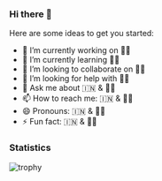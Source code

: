 ### Hi there 👋

<!--
**RahulSDeshpande/rahulsdeshpande** is a ✨ _special_ ✨ repository because its `README.md` (this file) appears on your GitHub profile.-->

Here are some ideas to get you started:

- 🔭 I’m currently working on 🐶🐱
- 🌱 I’m currently learning 🐶🐱
- 👯 I’m looking to collaborate on 🐶🐱
- 🤔 I’m looking for help with 🐶🐱
- 💬 Ask me about 🇮🇳 & 🐶🐱
- 📫 How to reach me: 🇮🇳 & 🐶🐱
- 😄 Pronouns: 🇮🇳 & 🐶🐱
- ⚡ Fun fact: 🇮🇳 & 🐶🐱

### Statistics

![trophy](https://github-profile-trophy.vercel.app/?username=RahulSDeshpande&theme=onedark)
